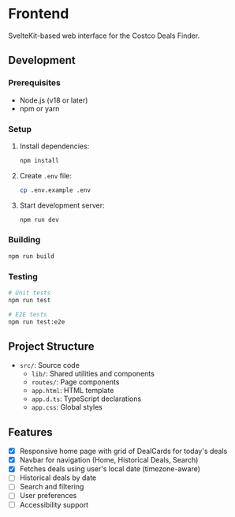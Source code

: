 # Frontend

SvelteKit-based web interface for the Costco Deals Finder.

## Development

### Prerequisites

- Node.js (v18 or later)
- npm or yarn

### Setup

1. Install dependencies:

   ```bash
   npm install
   ```

2. Create `.env` file:

   ```bash
   cp .env.example .env
   ```

3. Start development server:
   ```bash
   npm run dev
   ```

### Building

```bash
npm run build
```

### Testing

```bash
# Unit tests
npm run test

# E2E tests
npm run test:e2e
```

## Project Structure

- `src/`: Source code
  - `lib/`: Shared utilities and components
  - `routes/`: Page components
  - `app.html`: HTML template
  - `app.d.ts`: TypeScript declarations
  - `app.css`: Global styles

## Features

- [x] Responsive home page with grid of DealCards for today's deals
- [x] Navbar for navigation (Home, Historical Deals, Search)
- [x] Fetches deals using user's local date (timezone-aware)
- [ ] Historical deals by date
- [ ] Search and filtering
- [ ] User preferences
- [ ] Accessibility support
